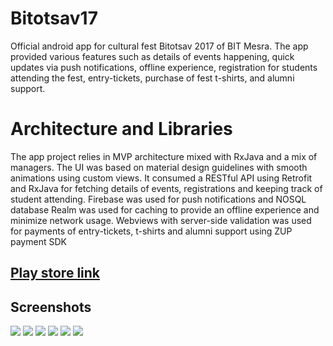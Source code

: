# Bitotsav17
Official android app for cultural fest Bitotsav 2017 of BIT Mesra.
The app provided various features such as details of events happening, quick updates via push notifications, offline experience, registration for students attending the fest, entry-tickets, purchase of fest t-shirts, and alumni support.

# Architecture and Libraries
The app project relies in MVP architecture mixed with RxJava and a mix of managers. The UI was based on material design guidelines with smooth animations using custom views. It consumed a RESTful API using Retrofit and RxJava for fetching details of events, registrations and keeping track of student attending. Firebase was used for push notifications and NOSQL database Realm was used for caching to provide an offline experience and minimize network usage. Webviews with server-side validation was used for payments of entry-tickets, t-shirts and alumni support using ZUP payment SDK

## [Play store link](https://play.google.com/store/apps/details?id=com.bitmesra.bitotsav)

## Screenshots
![](https://github.com/GauravChaddha1996/Bitotsav17/blob/develop/bitotsav1.png)
![](https://github.com/GauravChaddha1996/Bitotsav17/blob/develop/bitotsav2.png)
![](https://github.com/GauravChaddha1996/Bitotsav17/blob/develop/bitotsav3.png)
![](https://github.com/GauravChaddha1996/Bitotsav17/blob/develop/bitotsav4.png)
![](https://github.com/GauravChaddha1996/Bitotsav17/blob/develop/bitotsav5.png)
![](https://github.com/GauravChaddha1996/Bitotsav17/blob/develop/bitotsav6.png)
